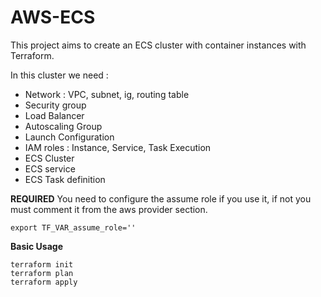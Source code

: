 # AWS-ECS

This project aims to create an ECS cluster with container instances with Terraform.

In this cluster we need :
- Network : VPC, subnet, ig, routing table
- Security group
- Load Balancer
- Autoscaling Group
- Launch Configuration
- IAM roles : Instance, Service, Task Execution
- ECS Cluster
- ECS service
- ECS Task definition



**REQUIRED**
You need to configure the assume role if you use it, if not you must comment it from the aws provider section.
```
export TF_VAR_assume_role=''
```

**Basic Usage**
```
terraform init
terraform plan
terraform apply
```
